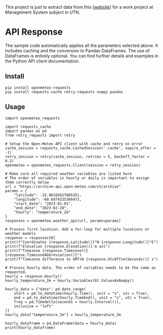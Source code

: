 This project is just to extract data from this [[website](https://open-meteo.com/en/docs/historical-weather-api)] for a work project at Management System subject in UTN.

# API Response
The sample code automatically applies all the parameters selected above. It includes caching and the conversion to Pandas DataFrames. The use of DataFrames is entirely optional. You can find further details and examples in the Python API client documentation.

## Install
```
pip install openmeteo-requests
pip install requests-cache retry-requests numpy pandas
```

## Usage
```
import openmeteo_requests

import requests_cache
import pandas as pd
from retry_requests import retry

# Setup the Open-Meteo API client with cache and retry on error
cache_session = requests_cache.CachedSession('.cache', expire_after = -1)
retry_session = retry(cache_session, retries = 5, backoff_factor = 0.2)
openmeteo = openmeteo_requests.Client(session = retry_session)

# Make sure all required weather variables are listed here
# The order of variables in hourly or daily is important to assign them correctly below
url = "https://archive-api.open-meteo.com/v1/archive"
params = {
	"latitude": -32.96165627885351,
	"longitude": -60.6974335366472,
	"start_date": "2023-01-01",
	"end_date": "2023-02-28",
	"hourly": "temperature_2m"
}
responses = openmeteo.weather_api(url, params=params)

# Process first location. Add a for-loop for multiple locations or weather models
response = responses[0]
print(f"Coordinates {response.Latitude()}°N {response.Longitude()}°E")
print(f"Elevation {response.Elevation()} m asl")
print(f"Timezone {response.Timezone()} {response.TimezoneAbbreviation()}")
print(f"Timezone difference to GMT+0 {response.UtcOffsetSeconds()} s")

# Process hourly data. The order of variables needs to be the same as requested.
hourly = response.Hourly()
hourly_temperature_2m = hourly.Variables(0).ValuesAsNumpy()

hourly_data = {"date": pd.date_range(
	start = pd.to_datetime(hourly.Time(), unit = "s", utc = True),
	end = pd.to_datetime(hourly.TimeEnd(), unit = "s", utc = True),
	freq = pd.Timedelta(seconds = hourly.Interval()),
	inclusive = "left"
)}
hourly_data["temperature_2m"] = hourly_temperature_2m

hourly_dataframe = pd.DataFrame(data = hourly_data)
print(hourly_dataframe)
```